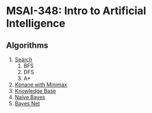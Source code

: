 # MSAI-348: Intro to Artificial Intelligence

## Algorithms

1. [Search](search/)
   1. BFS
   2. DFS
   3. A*
2. [Konane with Minimax](konane-minimax/)
3. [Knowledge Base](knowledge-base/)
4. [Naïve Bayes](naive-bayes/)
5. [Bayes Net](bayes-net/)
